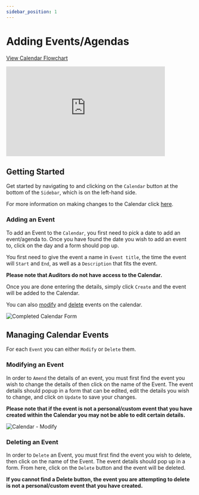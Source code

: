 ```yaml
---
sidebar_position: 1
---
```


# Adding Events/Agendas

<p>
<a target="\_blank" href={require('./Calendar.pdf').default}> 
View Calendar Flowchart
</a>
</p>

<iframe width="426" height="240" src="https://www.youtube.com/embed/hnLlclDmJ0o" title="Add Event" alt="14-01 - Calendar - Add Event (Video)" frameborder="0" allow="fullscreen" allowfullscreen></iframe>

## Getting Started

Get started by navigating to and clicking on the `Calendar` button at the bottom of the `Sidebar`, which is on the left-hand side.

For more information on making changes to the Calendar click [here][Calendar].

### Adding an Event

To add an Event to the `Calendar`, you first need to pick a date to add an event/agenda to. Once you have found the date you wish to add an event to, click on the day and a form should pop up.

You first need to give the event a name in `Event title`, the time the event will `Start` and `End`, as well as a `Description` that fits the event.

**Please note that Auditors do not have access to the Calendar.**

Once you are done entering the details, simply click `Create` and the event will be added to the Calendar.

You can also [modify][Modifying Calendar] and [delete][Deleting Calendar] events on the calendar.

<img src="/img/DocImg/General Information/Calendar/Completed_Calendar_Form.png" alt="Completed Calendar Form" class="center"/>


## Managing Calendar Events

For each `Event` you can either `Modify` or `Delete` them.

### Modifying an Event

In order to `Amend` the details of an event, you must first find the event you wish to change the details of then click on the name of the Event. The event details should popup in a form that can be edited, edit the details you wish to change, and click on `Update` to save your changes.

**Please note that if the event is not a personal/custom event that you have created within the Calendar you may not be able to edit certain details.**

<img src="/img/DocImg/General Information/Actions/Calendar_Actions/Calendar_Modify_Actions.png" alt="Calendar - Modify" class="center"/>


### Deleting an Event

In order to `Delete` an Event, you must first find the event you wish to delete, then click on the name of the Event. The event details should pop up in a form. From here, click on the `Delete` button and the event will be deleted.

**If you cannot find a Delete button, the event you are attempting to delete is not a personal/custom event that you have created.**

[Calendar]: #managing-calendar-events
[Modifying Calendar]: #modifying-an-event
[Deleting Calendar]: #deleting-an-event